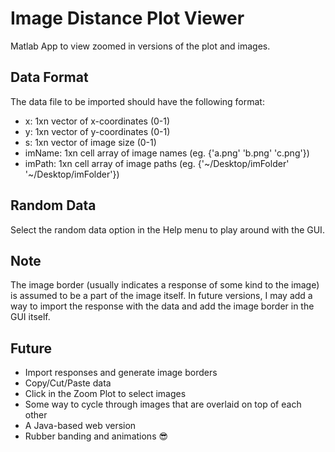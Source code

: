 # Image Distance Plot Viewer

Matlab App to view zoomed in versions of the plot and images.

## Data Format
The data file to be imported should have the following format:
- x: 1xn vector of x-coordinates (0-1)
- y: 1xn vector of y-coordinates (0-1)
- s: 1xn vector of image size (0-1)
- imName: 1xn cell array of image names (eg. {'a.png' 'b.png' 'c.png'})
- imPath: 1xn cell array of image paths (eg. {'~/Desktop/imFolder' '~/Desktop/imFolder'})

## Random Data
Select the random data option in the Help menu to play around with the GUI.

## Note
The image border (usually indicates a response of some kind to the image) is assumed to be a part of the image itself. In future versions, I may add a way to import the response with the data and add the image border in the GUI itself.

## Future
- Import responses and generate image borders
- Copy/Cut/Paste data
- Click in the Zoom Plot to select images
- Some way to cycle through images that are overlaid on top of each other
- A Java-based web version
- Rubber banding and animations 😎
